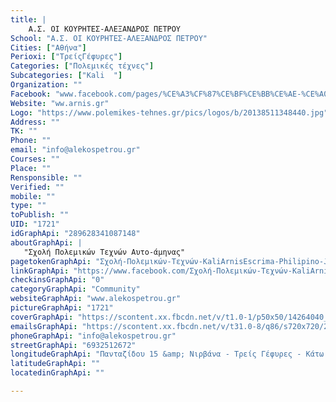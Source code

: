 ```yaml
---
title: |
    Α.Σ. ΟΙ ΚΟΥΡΗΤΕΣ-ΑΛΕΞΑΝΔΡΟΣ ΠΕΤΡΟΥ
School: "Α.Σ. ΟΙ ΚΟΥΡΗΤΕΣ-ΑΛΕΞΑΝΔΡΟΣ ΠΕΤΡΟΥ"
Cities: ["Αθήνα"]
Perioxi: ["ΤρείςΓέφυρες"]
Categories: ["Πολεμικές τέχνες"]
Subcategories: ["Kali  "]
Organization: ""
Facebook: "www.facebook.com/pages/%CE%A3%CF%87%CE%BF%CE%BB%CE%AE-%CE%A0%CE%BF%CE%BB%CE%B5%CE%BC%CE%B9%CE%BA%CF%8E%CE%BD-%CE%A4%CE%B5%CF%87%CE%BD%CF%8E%CE%BD-KaliArnisEscrima-Philipino-Jeet-Kune-Do/289628341087148"
Website: "ww.arnis.gr"
Logo: "https://www.polemikes-tehnes.gr/pics/logos/b/20138511348440.jpg"
Address: ""
TK: ""
Phone: ""
email: "info@alekospetrou.gr"
Courses: ""
Place: ""
Rensponsible: ""
Verified: ""
mobile: ""
type: ""
toPublish: ""
UID: "1721"
idGraphApi: "289628341087148"
aboutGraphApi: | 
   "Σχολή Πολεμικών Τεχνών Αυτο-άμηνας"
pagetokenGraphApi: "Σχολή-Πολεμικών-Τεχνών-KaliArnisEscrima-Philipino-Jeet-Kune-Do-289628341087148"
linkGraphApi: "https://www.facebook.com/Σχολή-Πολεμικών-Τεχνών-KaliArnisEscrima-Philipino-Jeet-Kune-Do-289628341087148/"
checkinsGraphApi: "0"
categoryGraphApi: "Community"
websiteGraphApi: "www.alekospetrou.gr"
pictureGraphApi: "1721"
coverGraphApi: "https://scontent.xx.fbcdn.net/v/t1.0-1/p50x50/14264040_1059383907444917_6127407346738838091_n.jpg?oh=026c7b0404a2e0fe46d67cc566e6e945&amp;oe=5B3DED92"
emailsGraphApi: "https://scontent.xx.fbcdn.net/v/t31.0-8/q86/s720x720/24291703_1462305350486102_6402134481411319998_o.jpg?oh=00f19dcce7eb02694c7a3a4777a30658&amp;oe=5B4C9962"
phoneGraphApi: "info@alekospetrou.gr"
streetGraphApi: "6932512672"
longitudeGraphApi: "Πανταζίδου 15 &amp; Νιρβάνα - Τρείς Γέφυρες - Κάτω Πατήσια"
latitudeGraphApi: ""
locatedinGraphApi: ""

---
```




